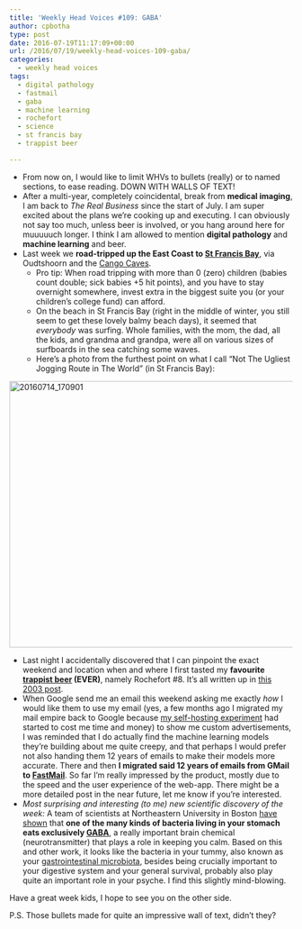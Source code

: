 ```yaml
---
title: 'Weekly Head Voices #109: GABA'
author: cpbotha
type: post
date: 2016-07-19T11:17:09+00:00
url: /2016/07/19/weekly-head-voices-109-gaba/
categories:
  - weekly head voices
tags:
  - digital pathology
  - fastmail
  - gaba
  - machine learning
  - rochefort
  - science
  - st francis bay
  - trappist beer

---
```

  * From now on, I would like to limit WHVs to bullets (really) or to named sections, to ease reading. DOWN WITH WALLS OF TEXT!
  * After a multi-year, completely coincidental, break from **medical imaging**, I am back to _The Real Business_ since the start of July. I am super excited about the plans we&#8217;re cooking up and executing. I can obviously not say too much, unless beer is involved, or you hang around here for muuuuuch longer. I think I am allowed to mention **digital pathology** and **machine learning** and beer.
  * Last week we **road-tripped up the East Coast to [St Francis Bay][1]**, via Oudtshoorn and the [Cango Caves][2]. 
      * Pro tip: When road tripping with more than 0 (zero) children (babies count double; sick babies +5 hit points), and you have to stay overnight somewhere, invest extra in the biggest suite you (or your children&#8217;s college fund) can afford.
      * On the beach in St Francis Bay (right in the middle of winter, you still seem to get these lovely balmy beach days), it seemed that _everybody_ was surfing. Whole families, with the mom, the dad, all the kids, and grandma and grandpa, were all on various sizes of surfboards in the sea catching some waves.
      * Here&#8217;s a photo from the furthest point on what I call &#8220;Not The Ugliest Jogging Route in The World&#8221; (in St Francis Bay):

<a href="https://cpbotha.net/wp-content/uploads/2016/07/20160714_170901.jpg" data-rel="lightbox-image-0" data-rl_title="" data-rl_caption="" title=""><img data-attachment-id="2432" data-permalink="https://cpbotha.net/2016/07/19/weekly-head-voices-109-gaba/20160714_170901/" data-orig-file="https://cpbotha.net/wp-content/uploads/2016/07/20160714_170901.jpg" data-orig-size="2080,1170" data-comments-opened="1" data-image-meta="{&quot;aperture&quot;:&quot;2.4&quot;,&quot;credit&quot;:&quot;&quot;,&quot;camera&quot;:&quot;LG-D855&quot;,&quot;caption&quot;:&quot;&quot;,&quot;created_timestamp&quot;:&quot;1468516141&quot;,&quot;copyright&quot;:&quot;&quot;,&quot;focal_length&quot;:&quot;3.97&quot;,&quot;iso&quot;:&quot;50&quot;,&quot;shutter_speed&quot;:&quot;0.0020120724346076&quot;,&quot;title&quot;:&quot;&quot;,&quot;orientation&quot;:&quot;1&quot;}" data-image-title="20160714_170901" data-image-description="" data-medium-file="https://cpbotha.net/wp-content/uploads/2016/07/20160714_170901-300x169.jpg" data-large-file="https://cpbotha.net/wp-content/uploads/2016/07/20160714_170901-1024x576.jpg" class="alignnone size-large wp-image-2432" src="https://cpbotha.net/wp-content/uploads/2016/07/20160714_170901-1024x576.jpg" alt="20160714_170901" width="840" height="473" srcset="https://cpbotha.net/wp-content/uploads/2016/07/20160714_170901-1024x576.jpg 1024w, https://cpbotha.net/wp-content/uploads/2016/07/20160714_170901-300x169.jpg 300w, https://cpbotha.net/wp-content/uploads/2016/07/20160714_170901-768x432.jpg 768w, https://cpbotha.net/wp-content/uploads/2016/07/20160714_170901-1200x675.jpg 1200w" sizes="(max-width: 709px) 85vw, (max-width: 909px) 67vw, (max-width: 1362px) 62vw, 840px" /></a>

  * Last night I accidentally discovered that I can pinpoint the exact weekend and location when and where I first tasted my **favourite [trappist beer][3] (EVER)**, namely Rochefort #8. It&#8217;s all written up in [this 2003 post][4].
  * When Google send me an email this weekend asking me exactly _how_ I would like them to use my email (yes, a few months ago I migrated my mail empire back to Google because [my self-hosting experiment][5] had started to cost me time and money) to show me custom advertisements, I was reminded that I do actually find the machine learning models they&#8217;re building about me quite creepy, and that perhaps I would prefer not also handing them 12 years of emails to make their models more accurate. There and then **I migrated said 12 years of emails from GMail to [FastMail][6]**. So far I&#8217;m really impressed by the product, mostly due to the speed and the user experience of the web-app. There might be a more detailed post in the near future, let me know if you&#8217;re interested.
  * _Most surprising and interesting (to me) new scientific discovery of the week:_ A team of scientists at Northeastern University in Boston [have shown][7] that **one of the many kinds of bacteria living in your stomach eats exclusively [GABA][8]**, a really important brain chemical (neurotransmitter) that plays a role in keeping you calm. Based on this and other work, it looks like the bacteria in your tummy, also known as your [gastrointestinal microbiota][9], besides being crucially important to your digestive system and your general survival, probably also play quite an important role in your psyche. I find this slightly mind-blowing.

Have a great week kids, I hope to see you on the other side.

P.S. Those bullets made for quite an impressive wall of text, didn&#8217;t they?

 [1]: https://en.wikipedia.org/wiki/St_Francis_Bay
 [2]: https://en.wikipedia.org/wiki/Cango_Caves
 [3]: https://en.wikipedia.org/wiki/Trappist_beer
 [4]: https://cpbotha.net/2003/04/21/an-eventful-weekend/
 [5]: /2013/09/15/dear-usa-my-data-has-left-your-building/
 [6]: https://www.fastmail.com/
 [7]: https://www.newscientist.com/article/2095769-gut-bacteria-spotted-eating-brain-chemicals-for-the-first-time/
 [8]: https://en.wikipedia.org/wiki/Gamma-Aminobutyric_acid
 [9]: https://en.wikipedia.org/wiki/Gut_flora
